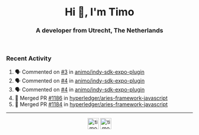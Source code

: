 <h1 align="center">Hi 👋, I'm Timo</h1>
<h3 align="center">A developer from Utrecht, The Netherlands</h3>
<br/>
<!-- https://github.com/rahuldkjain/github-profile-readme-generator --!>

<!--  <p align="left"><img src="https://github-readme-stats.vercel.app/api?username=timoglastra&show_icons=true&count_private=true&" alt="timoglastra" /></p> --!>

<!--
Github language stats
<p align="left"><img src="https://github-readme-stats.vercel.app/api/top-langs/?username=timoglastra&layout=compact" alt="timoglastra" /><p>
-->

<!-- Codestats language stats -->
<!-- <p align="left"><img src="https://codestats-readme.vercel.app/api/top-langs/?username=timoglastra&layout=compact&language_count=12" alt="timoglastra" /><p>    --!>
  
<h3>Recent Activity</h3>

<!--START_SECTION:activity-->
1. 🗣 Commented on [#3](https://github.com/animo/indy-sdk-expo-plugin/issues/3) in [animo/indy-sdk-expo-plugin](https://github.com/animo/indy-sdk-expo-plugin)
2. 🗣 Commented on [#4](https://github.com/animo/indy-sdk-expo-plugin/issues/4) in [animo/indy-sdk-expo-plugin](https://github.com/animo/indy-sdk-expo-plugin)
3. 🗣 Commented on [#4](https://github.com/animo/indy-sdk-expo-plugin/issues/4) in [animo/indy-sdk-expo-plugin](https://github.com/animo/indy-sdk-expo-plugin)
4. 🎉 Merged PR [#1186](https://github.com/hyperledger/aries-framework-javascript/pull/1186) in [hyperledger/aries-framework-javascript](https://github.com/hyperledger/aries-framework-javascript)
5. 🎉 Merged PR [#1184](https://github.com/hyperledger/aries-framework-javascript/pull/1184) in [hyperledger/aries-framework-javascript](https://github.com/hyperledger/aries-framework-javascript)
<!--END_SECTION:activity-->

---

<p align="center">
<a href="https://twitter.com/timoglastra" target="blank"><img align="center" src="https://cdn.jsdelivr.net/npm/simple-icons@3.0.1/icons/twitter.svg" alt="timoglastra" height="30" width="30" /></a>
<a href="https://linkedin.com/in/timoglastra" target="blank"><img align="center" src="https://cdn.jsdelivr.net/npm/simple-icons@3.0.1/icons/linkedin.svg" alt="timoglastra" height="30" width="30" /></a>
</p>



